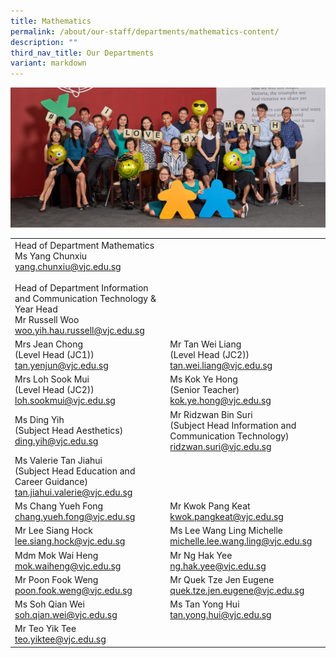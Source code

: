 ```yaml
---
title: Mathematics
permalink: /about/our-staff/departments/mathematics-content/
description: ""
third_nav_title: Our Departments
variant: markdown
---
```

![](/images/d-maths-1024x455.jpg)


|  |  |
| -------- | -------- | 
|Head of Department Mathematics<br>Ms Yang Chunxiu<br>[yang.chunxiu@vjc.edu.sg](mailto:yang.chunxiu@vjc.edu.sg)<br><br>Head of Department Information and Communication Technology &amp; Year Head<br>Mr Russell Woo<br>[woo.yih.hau.russell@vjc.edu.sg](mailto:woo.yih.hau.russell@vjc.edu.sg)||
Mrs Jean Chong<br>(Level Head (JC1))<br>[tan.yenjun@vjc.edu.sg](mailto:tan.yenjun@vjc.edu.sg)	| Mr Tan Wei Liang<br>(Level Head (JC2))<br>[tan.wei.liang@vjc.edu.sg](mailto:tan.wei.liang@vjc.edu.sg)|
|Mrs Loh Sook Mui<br>(Level Head (JC2))<br>[loh.sookmui@vjc.edu.sg](mailto:loh.sookmui@vjc.edu.sg)|Ms Kok Ye Hong<br>(Senior Teacher)<br>[kok.ye.hong@vjc.edu.sg](mailto:kok.ye.hong@vjc.edu.sg)
|Ms Ding Yih<br>(Subject Head Aesthetics)<br>[ding.yih@vjc.edu.sg](mailto:ding.yih@vjc.edu.sg)|Mr Ridzwan Bin Suri<br>(Subject Head Information and Communication Technology)<br>[ridzwan.suri@vjc.edu.sg](mailto:ridzwan.suri@vjc.edu.sg)|
Ms Valerie Tan Jiahui<br>(Subject Head Education and Career Guidance)<br>[tan.jiahui.valerie@vjc.edu.sg](mailto:tan.jiahui.valerie@vjc.edu.sg)||
|Ms Chang Yueh Fong<br>[chang.yueh.fong@vjc.edu.sg](mailto:chang.yueh.fong@vjc.edu.sg)|Mr Kwok Pang Keat<br>[kwok.pangkeat@vjc.edu.sg](mailto:kwok.pangkeat@vjc.edu.sg)|
Mr Lee Siang Hock<br>[lee.siang.hock@vjc.edu.sg](mailto:lee.siang.hock@vjc.edu.sg)|Ms Lee Wang Ling Michelle<br>[michelle.lee.wang.ling@vjc.edu.sg](mailto:michelle.lee.wang.ling@vjc.edu.sg)
|Mdm Mok Wai Heng<br>[mok.waiheng@vjc.edu.sg](mailto:mok.waiheng@vjc.edu.sg)|Mr Ng Hak Yee<br>[ng.hak.yee@vjc.edu.sg](mailto:ng.hak.yee@vjc.edu.sg)
|Mr Poon Fook Weng<br>[poon.fook.weng@vjc.edu.sg](mailto:poon.fook.weng@vjc.edu.sg)|Mr Quek Tze Jen Eugene<br>[quek.tze.jen.eugene@vjc.edu.sg](mailto:quek.tze.jen.eugene@vjc.edu.sg)
|Ms Soh Qian Wei<br>[soh.qian.wei@vjc.edu.sg](mailto:soh.qian.wei@vjc.edu.sg)|Ms Tan Yong Hui<br>[tan.yong.hui@vjc.edu.sg](mailto:tan.yong.hui@vjc.edu.sg)
Mr Teo Yik Tee<br>[teo.yiktee@vjc.edu.sg](mailto:teo.yiktee@vjc.edu.sg)|
